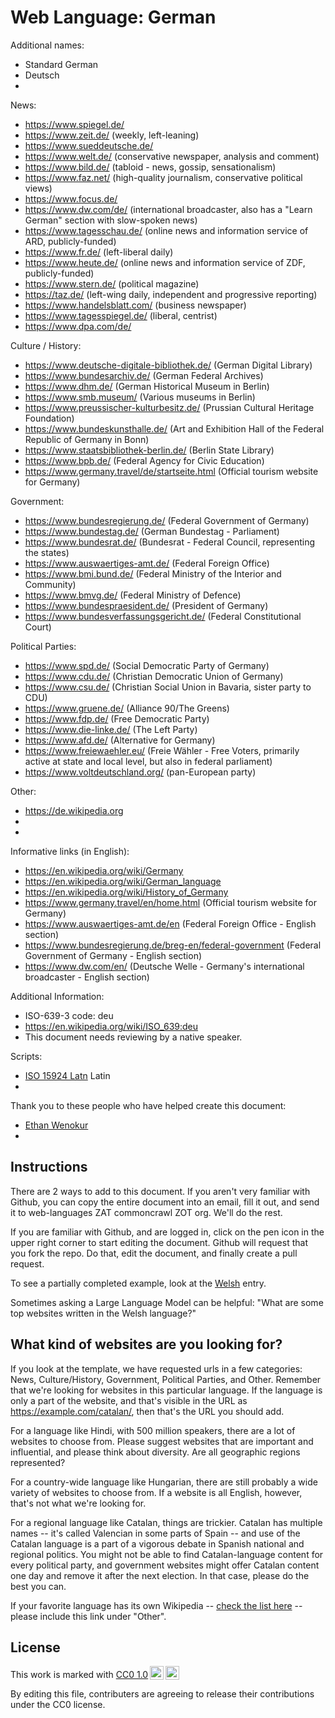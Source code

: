 # Web Language: German

Additional names:
- Standard German
- Deutsch
- 

News:
- https://www.spiegel.de/
- https://www.zeit.de/ (weekly, left-leaning)
- https://www.sueddeutsche.de/
- https://www.welt.de/ (conservative newspaper, analysis and comment)
- https://www.bild.de/ (tabloid - news, gossip, sensationalism)
- https://www.faz.net/ (high-quality journalism, conservative political views)
- https://www.focus.de/
- https://www.dw.com/de/ (international broadcaster, also has a "Learn German" section with slow-spoken news)
- https://www.tagesschau.de/ (online news and information service of ARD, publicly-funded)
- https://www.fr.de/ (left-liberal daily)
- https://www.heute.de/ (online news and information service of ZDF, publicly-funded)
- https://www.stern.de/ (political magazine)
- https://taz.de/ (left-wing daily, independent and progressive reporting)
- https://www.handelsblatt.com/ (business newspaper)
- https://www.tagesspiegel.de/ (liberal, centrist)
- https://www.dpa.com/de/

Culture / History:
- https://www.deutsche-digitale-bibliothek.de/ (German Digital Library)
- https://www.bundesarchiv.de/ (German Federal Archives)
- https://www.dhm.de/ (German Historical Museum in Berlin)
- https://www.smb.museum/ (Various museums in Berlin)
- https://www.preussischer-kulturbesitz.de/ (Prussian Cultural Heritage Foundation)
- https://www.bundeskunsthalle.de/ (Art and Exhibition Hall of the Federal Republic of Germany in Bonn)
- https://www.staatsbibliothek-berlin.de/ (Berlin State Library)
- https://www.bpb.de/ (Federal Agency for Civic Education)
- https://www.germany.travel/de/startseite.html (Official tourism website for Germany)

Government:
- https://www.bundesregierung.de/ (Federal Government of Germany)
- https://www.bundestag.de/ (German Bundestag - Parliament)
- https://www.bundesrat.de/ (Bundesrat - Federal Council, representing the states)
- https://www.auswaertiges-amt.de/ (Federal Foreign Office)
- https://www.bmi.bund.de/ (Federal Ministry of the Interior and Community)
- https://www.bmvg.de/ (Federal Ministry of Defence)
- https://www.bundespraesident.de/ (President of Germany)
- https://www.bundesverfassungsgericht.de/ (Federal Constitutional Court)

Political Parties:
- https://www.spd.de/ (Social Democratic Party of Germany)
- https://www.cdu.de/ (Christian Democratic Union of Germany)
- https://www.csu.de/ (Christian Social Union in Bavaria, sister party to CDU)
- https://www.gruene.de/ (Alliance 90/The Greens)
- https://www.fdp.de/ (Free Democratic Party)
- https://www.die-linke.de/ (The Left Party)
- https://www.afd.de/ (Alternative for Germany)
- https://www.freiewaehler.eu/ (Freie Wähler - Free Voters, primarily active at state and local level, but also in federal parliament)
- https://www.voltdeutschland.org/ (pan-European party)

Other:
- https://de.wikipedia.org
- 
- 

Informative links (in English):
- https://en.wikipedia.org/wiki/Germany
- https://en.wikipedia.org/wiki/German_language
- https://en.wikipedia.org/wiki/History_of_Germany
- https://www.germany.travel/en/home.html (Official tourism website for Germany)
- https://www.auswaertiges-amt.de/en (Federal Foreign Office - English section)
- https://www.bundesregierung.de/breg-en/federal-government (Federal Government of Germany - English section)
- https://www.dw.com/en/ (Deutsche Welle - Germany's international broadcaster - English section)

Additional Information:
- ISO-639-3 code: deu
- https://en.wikipedia.org/wiki/ISO_639:deu
- This document needs reviewing by a native speaker.

Scripts:
- <a href="https://en.wikipedia.org/wiki/ISO_15924">ISO 15924 Latn</a> Latin
- 

Thank you to these people who have helped create this document:
- [Ethan Wenokur](https://github.com/e-Winnie)
- 

## Instructions

There are 2 ways to add to this document. If you aren't very familiar
with Github, you can copy the entire document into an email, fill it
out, and send it to web-languages ZAT commoncrawl ZOT org. We'll do the rest.

If you are familiar with Github, and are logged in, click on the pen
icon in the upper right corner to start editing the document.
Github will request that you fork the repo. Do that, edit the
document, and finally create a pull request.

To see a partially completed example, look at the
[Welsh](../living/welsh.md) entry.

Sometimes asking a Large Language Model can be helpful: "What are some
top websites written in the Welsh language?"

## What kind of websites are you looking for?

If you look at the template, we have requested urls in a few
categories: News, Culture/History, Government, Political Parties, and
Other. Remember that we're looking for websites in this particular
language. If the language is only a part of the website, and that's
visible in the URL as https://example.com/catalan/, then that's the
URL you should add.

For a language like Hindi, with 500 million speakers, there are a lot
of websites to choose from. Please suggest websites that are important
and influential, and please think about diversity. Are all geographic
regions represented?

For a country-wide language like Hungarian, there are still probably a
wide variety of websites to choose from. If a website is all English,
however, that's not what we're looking for.

For a regional language like Catalan, things are trickier. Catalan has
multiple names -- it's called Valencian in some parts of Spain -- and
use of the Catalan language is a part of a vigorous debate in Spanish
national and regional politics. You might not be able to find
Catalan-language content for every political party, and government
websites might offer Catalan content one day and remove it after
the next election. In that case, please do the best you can.

If your favorite language has its own Wikipedia -- [check the list here](https://en.wikipedia.org/wiki/List_of_Wikipedias) --
please include this link under "Other".

## License

<p xmlns:cc="http://creativecommons.org/ns#" >This work is marked with <a href="https://creativecommons.org/publicdomain/zero/1.0/?ref=chooser-v1" target="_blank" rel="license noopener noreferrer" style="display:inline-block;">CC0 1.0<img style="height:22px!important;margin-left:3px;vertical-align:text-bottom;" src="https://mirrors.creativecommons.org/presskit/icons/cc.svg?ref=chooser-v1" alt=""><img style="height:22px!important;margin-left:3px;vertical-align:text-bottom;" src="https://mirrors.creativecommons.org/presskit/icons/zero.svg?ref=chooser-v1" alt=""></a></p>

By editing this file, contributers are agreeing to release their contributions under the CC0 license.
